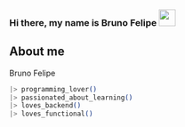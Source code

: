 ### Hi there, my name is Bruno Felipe <img src="https://raw.githubusercontent.com/kaueMarques/kaueMarques/master/hi.gif" width="30">

## About me ##
Bruno Felipe
```elixir
|> programming_lover()
|> passionated_about_learning()
|> loves_backend()
|> loves_functional()
```


<!--
**BrunoFelipe17/BrunoFelipe17** is a ✨ _special_ ✨ repository because its `README.md` (this file) appears on your GitHub profile.

Here are some ideas to get you started:

- 🔭 I’m currently working on ...
- 🌱 I’m currently learning ...
- 👯 I’m looking to collaborate on ...
- 🤔 I’m looking for help with ...
- 💬 Ask me about ...
- 📫 How to reach me: ...
- 😄 Pronouns: ...
- ⚡ Fun fact: ...
-->
